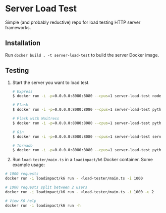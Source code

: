 # Server Load Test

Simple (and probably reductive) repo for load testing HTTP server frameworks.

## Installation

Run `docker build . -t server-load-test` to build the server Docker image.

## Testing

1. Start the server you want to load test.

   ```bash
   # Express
   $ docker run -i -p=0.0.0.0:8080:8080 --cpus=1 server-load-test node server/express_server.js

   # Flask
   $ docker run -i -p=0.0.0.0:8080:8080 --cpus=1 server-load-test python server/flask_server.py

   # Flask with Waitress
   $ docker run -i -p=0.0.0.0:8080:8080 --cpus=1 server-load-test python server/flask_waitress_server.py

   # Gin
   $ docker run -i -p=0.0.0.0:8080:8080 --cpus=1 server-load-test server/gin_server

   # Tornado
   $ docker run -i -p=0.0.0.0:8080:8080 --cpus=1 server-load-test python tornado_server.py
   ```

1. Run `load-tester/main.ts` in a `loadimpact/k6` Docker container. Some example usage:

```sh
# 1000 requests
docker run -i loadimpact/k6 run - <load-tester/main.ts -i 1000

# 1000 requests split between 2 users
docker run -i loadimpact/k6 run - <load-tester/main.ts -i 1000 -u 2

# View K6 help
docker run -i loadimpact/k6 run -h
```
